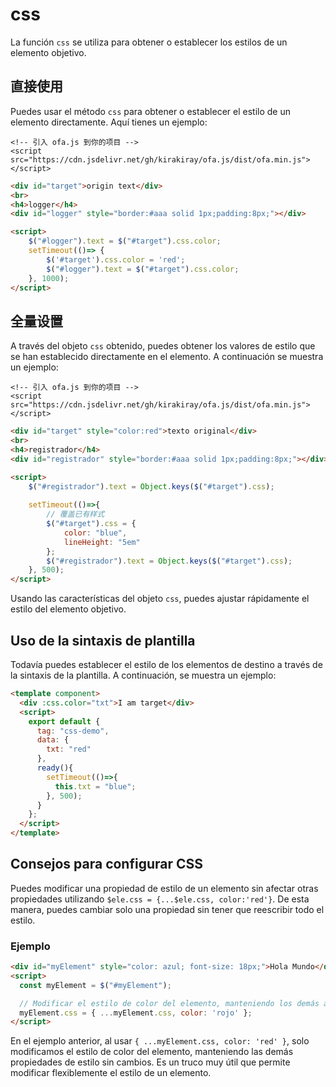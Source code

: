 # css

La función `css` se utiliza para obtener o establecer los estilos de un elemento objetivo.

## 直接使用

Puedes usar el método `css` para obtener o establecer el estilo de un elemento directamente. Aquí tienes un ejemplo:

<html-viewer>

```
<!-- 引入 ofa.js 到你的项目 -->
<script src="https://cdn.jsdelivr.net/gh/kirakiray/ofa.js/dist/ofa.min.js"></script>
```

```html
<div id="target">origin text</div>
<br>
<h4>logger</h4>
<div id="logger" style="border:#aaa solid 1px;padding:8px;"></div>

<script>
    $("#logger").text = $("#target").css.color;
    setTimeout(()=> {
        $('#target').css.color = 'red';
        $("#logger").text = $("#target").css.color;
    }, 1000);
</script>
```

</html-viewer>

## 全量设置

A través del objeto `css` obtenido, puedes obtener los valores de estilo que se han establecido directamente en el elemento. A continuación se muestra un ejemplo:

<html-viewer>

```
<!-- 引入 ofa.js 到你的项目 -->
<script src="https://cdn.jsdelivr.net/gh/kirakiray/ofa.js/dist/ofa.min.js"></script>
```

```html
<div id="target" style="color:red">texto original</div>
<br>
<h4>registrador</h4>
<div id="registrador" style="border:#aaa solid 1px;padding:8px;"></div>

<script>
    $("#registrador").text = Object.keys($("#target").css);
   
    setTimeout(()=>{
        // 覆盖已有样式
        $("#target").css = {
            color: "blue",
            lineHeight: "5em"
        };
        $("#registrador").text = Object.keys($("#target").css);
    }, 500);
</script>
```

</html-viewer>

Usando las características del objeto `css`, puedes ajustar rápidamente el estilo del elemento objetivo.

## Uso de la sintaxis de plantilla

Todavía puedes establecer el estilo de los elementos de destino a través de la sintaxis de la plantilla. A continuación, se muestra un ejemplo:

<comp-viewer comp-name="css-demo">

```html
<template component>
  <div :css.color="txt">I am target</div>
  <script>
    export default {
      tag: "css-demo",
      data: {
        txt: "red"
      },
      ready(){
        setTimeout(()=>{
          this.txt = "blue";
        }, 500);
      }
    };
  </script>
</template>
```

</comp-viewer>

## Consejos para configurar CSS

Puedes modificar una propiedad de estilo de un elemento sin afectar otras propiedades utilizando `$ele.css = {...$ele.css, color:'red'}`. De esta manera, puedes cambiar solo una propiedad sin tener que reescribir todo el estilo.

### Ejemplo

```html
<div id="myElement" style="color: azul; font-size: 18px;">Hola Mundo</div>
<script>
  const myElement = $("#myElement");

  // Modificar el estilo de color del elemento, manteniendo los demás atributos de estilo sin cambios
  myElement.css = { ...myElement.css, color: 'rojo' };
</script>
```

En el ejemplo anterior, al usar `{ ...myElement.css, color: 'red' }`, solo modificamos el estilo de color del elemento, manteniendo las demás propiedades de estilo sin cambios. Es un truco muy útil que permite modificar flexiblemente el estilo de un elemento.